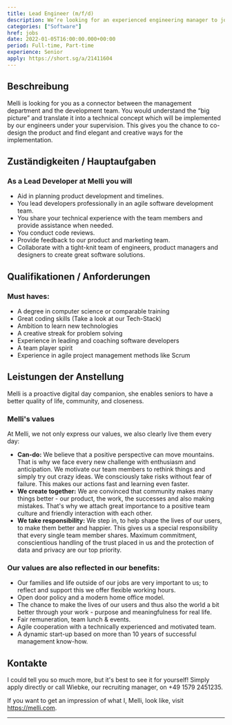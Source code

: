 ```yaml
---
title: Lead Engineer (m/f/d)
description: We’re looking for an experienced engineering manager to join our team.
categories: ["Software"]
href: jobs
date: 2022-01-05T16:00:00.000+00:00
period: Full-time, Part-time
experience: Senior
apply: https://short.sg/a/21411604
---
```


## Beschreibung

Melli is looking for you as a connector between the management department and the development team. You would understand the “big picture” and translate it into a technical concept which will be implemented by our engineers under your supervision. This gives you the chance to co-design the product and find elegant and creative ways for the implementation.

## Zuständigkeiten / Hauptaufgaben

### As a Lead Developer at Melli you will

* Aid in planning product development and timelines.
* You lead developers professionally in an agile software development team.
* You share your technical experience with the team members and provide assistance when needed.
* You conduct code reviews.
* Provide feedback to our product and marketing team.
* Collaborate with a tight-knit team of engineers, product managers and designers to create great software solutions.

## Qualifikationen / Anforderungen

### Must haves:

* A degree in computer science or comparable training
* Great coding skills (Take a look at our Tech-Stack)
* Ambition to learn new technologies
* A creative streak for problem solving
* Experience in leading and coaching software developers
* A team player spirit
* Experience in agile project management methods like Scrum

## Leistungen der Anstellung

Melli is a proactive digital day companion, she enables seniors to have a better quality of life, community, and closeness.

### Melli's values

At Melli, we not only express our values, we also clearly live them every day:

* **Can-do:** We believe that a positive perspective can move mountains. That is why we face every new challenge with enthusiasm and anticipation. We motivate our team members to rethink things and simply try out crazy ideas. We consciously take risks without fear of failure. This makes our actions fast and learning even faster.
* **We create together:** We are convinced that community makes many things better - our product, the work, the successes and also making mistakes. That's why we attach great importance to a positive team culture and friendly interaction with each other.
* **We take responsibility:** We step in, to help shape the lives of our users, to make them better and happier. This gives us a special responsibility that every single team member shares. Maximum commitment, conscientious handling of the trust placed in us and the protection of data and privacy are our top priority.

### Our values are also reflected in our benefits:
* Our families and life outside of our jobs are very important to us; to reflect and support this we offer flexible working hours.
* Open door policy and a modern home office model.
* The chance to make the lives of our users and thus also the world a bit better through your work - purpose and meaningfulness for real life.
* Fair remuneration, team lunch & events.
* Agile cooperation with a technically experienced and motivated team.
* A dynamic start-up based on more than 10 years of successful management know-how.

## Kontakte 

I could tell you so much more, but it's best to see it for yourself! Simply apply directly or call Wiebke, our recruiting manager, on +49 1579 2451235.

If you want to get an impression of what I, Melli, look like, visit https://melli.com.

---

<apply-button :apply="apply" />
